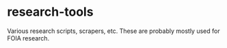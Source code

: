 # research-tools
Various research scripts, scrapers, etc. These are probably mostly used for FOIA research.
